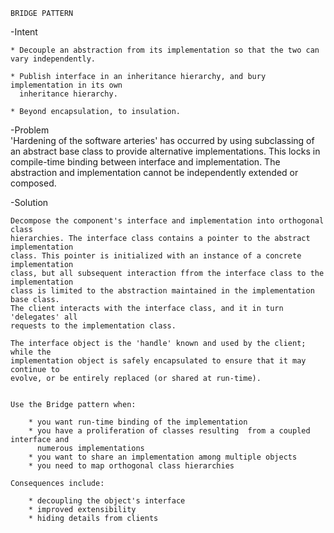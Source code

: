     BRIDGE PATTERN
    
-Intent

    * Decouple an abstraction from its implementation so that the two can vary independently.
    
    * Publish interface in an inheritance hierarchy, and bury implementation in its own
      inheritance hierarchy.
    
    * Beyond encapsulation, to insulation.
    
-Problem   
    'Hardening of the software arteries' has occurred by using subclassing of an abstract
    base class to provide alternative implementations. This locks in compile-time binding
    between interface and implementation. The abstraction and implementation cannot 
    be independently extended or composed.
    
-Solution
    
    Decompose the component's interface and implementation into orthogonal class
    hierarchies. The interface class contains a pointer to the abstract implementation
    class. This pointer is initialized with an instance of a concrete implementation
    class, but all subsequent interaction ffrom the interface class to the implementation
    class is limited to the abstraction maintained in the implementation base class.
    The client interacts with the interface class, and it in turn 'delegates' all 
    requests to the implementation class.
    
    The interface object is the 'handle' known and used by the client; while the
    implementation object is safely encapsulated to ensure that it may continue to
    evolve, or be entirely replaced (or shared at run-time).
    
    
    Use the Bridge pattern when:
    
        * you want run-time binding of the implementation
        * you have a proliferation of classes resulting  from a coupled interface and 
          numerous implementations
        * you want to share an implementation among multiple objects
        * you need to map orthogonal class hierarchies
        
    Consequences include:
    
        * decoupling the object's interface
        * improved extensibility
        * hiding details from clients
    
   
   
   
   